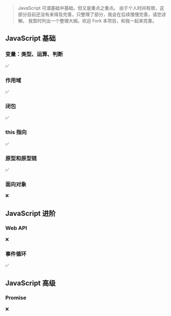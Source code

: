 > JavaScript 可谓基础中基础，但又是重点之重点。
> 由于个人时间有限，这部分目前还没有来得及完善，只整理了部分，我会在后续慢慢完善，请您谅解。
> 我暂时列出一个整理大纲。欢迎 Fork 本项目，和我一起来完善。

## JavaScript 基础

### 变量：类型、运算、判断

:white_check_mark:

### 作用域

:white_check_mark:

### 闭包

:white_check_mark:

### this 指向

:white_check_mark:

### 原型和原型链

:white_check_mark:

### 面向对象

:x:

## JavaScript 进阶

### Web API

:x:

### 事件循环

:white_check_mark:

## JavaScript 高级

### Promise

:x:
